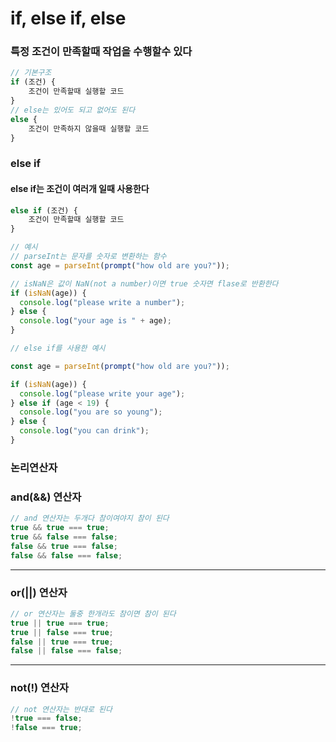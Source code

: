 # if, else if, else

### 특정 조건이 만족할때 작업을 수행할수 있다

```js
// 기본구조
if (조건) {
    조건이 만족할때 실행할 코드
}
// else는 있어도 되고 없어도 된다
else {
    조건이 만족하지 않을때 실행할 코드
}
```

### else if

#### else if는 조건이 여러개 일때 사용한다

```js
else if (조건) {
    조건이 만족할때 실행할 코드
}
```

```js
// 예시
// parseInt는 문자를 숫자로 변환하는 함수
const age = parseInt(prompt("how old are you?"));

// isNaN은 값이 NaN(not a number)이면 true 숫자면 flase로 반환한다
if (isNaN(age)) {
  console.log("please write a number");
} else {
  console.log("your age is " + age);
}
```

```js
// else if를 사용한 예시

const age = parseInt(prompt("how old are you?"));

if (isNaN(age)) {
  console.log("please write your age");
} else if (age < 19) {
  console.log("you are so young");
} else {
  console.log("you can drink");
}
```

### 논리연산자

### and(&&) 연산자

```js
// and 연산자는 두개다 참이여야지 참이 된다
true && true === true;
true && false === false;
false && true === false;
false && false === false;
```

<hr>

### or(||) 연산자

```js
// or 연산자는 둘중 한개라도 참이면 참이 된다
true || true === true;
true || false === true;
false || true === true;
false || false === false;
```

<hr>

### not(!) 연산자

```js
// not 연산자는 반대로 된다
!true === false;
!false === true;
```
